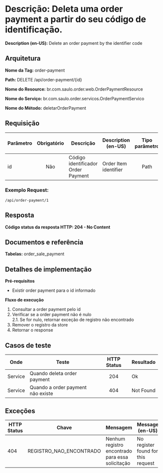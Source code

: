 # **Descrição:** Deleta uma order payment a partir do seu código de identificação.

**Description (en-US):** Delete an order payment by the identifier code

## **Arquitetura**

**Nome da Tag:** order-payment

**Path:** DELETE /api/order-payment/{id}

**Nome do Resource:** br.com.saulo.order.web.OrderPaymentResource

**Nome do Serviço:** br.com.saulo.order.servicos.OrderPaymentServico

**Nome do Método:** deletarOrderPayment

## **Requisição**

|Parâmetro | Obrigatório | Descrição | Description (en-US) | Tipo parâmetro | Tipo de dados | Exemplo | Validador |
|---|:---:|---|---|:---:|:---:|---|---|
| id | Não | Código identificador Order Payment | Order Item identifier | Path | Long  | 1 |

### **Exemplo Request:**
```
/api/order-payment/1
```
## **Resposta**

**Código status da resposta HTTP: 204 - No Content**

## **Documentos e referência**

**Tabelas:** order_sale_payment

## **Detalhes de implementação**

**Pré-requisitos**
* Existir order payment para o id informado

**Fluxo de execução**

1. Consultar a order payment pelo id
2. Verificar se a order payment não é nulo  
2.1. Se for nulo, retornar exceção de registro não encontrado  
3. Remover o registro da store
4. Retornar o response

## **Casos de teste**

| Onde | Teste | HTTP Status | Resultado |
| --- | --- | :---: | --- |
| Service | Quando deleta order payment | 204 | Ok |
| Service | Quando a order payment não existe | 404 | Not Found |

## **Exceções**

| HTTP Status | Chave | Mensagem | Message (en-US) |
|---|---|---|---|
| 404 | REGISTRO_NAO_ENCONTRADO | Nenhum registro encontrado para essa solicitação | No register found for this request |